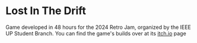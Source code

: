 # Lost In The Drift

Game developed in 48 hours for the 2024 Retro Jam, organized by the IEEE UP Student Branch.
You can find the game's builds over at its [itch.io](https://retchut.itch.io/lost-in-the-drift) page
